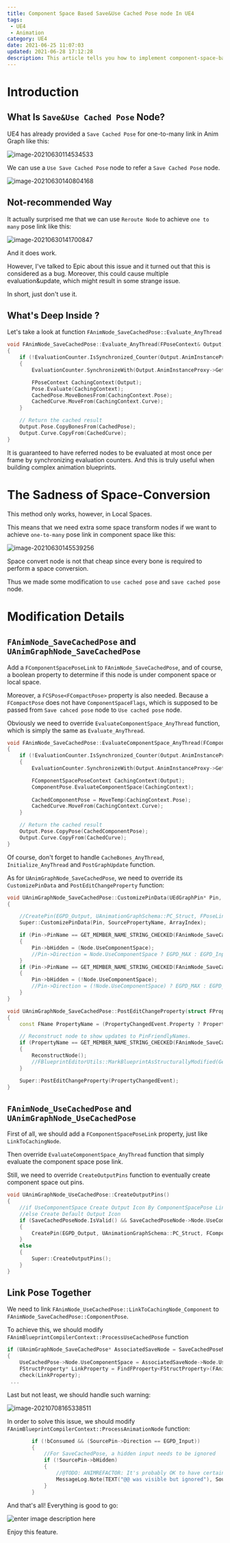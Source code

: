 ```yaml
---
title: Component Space Based Save&Use Cached Pose node In UE4
tags: 
 - UE4
 - Animation
category: UE4
date: 2021-06-25 11:07:03
updated: 2021-06-28 17:12:28
description: This article tells you how to implement component-space-based save&use cached pose node in UE4. 
---
```


# Introduction

## What Is `Save&Use Cached Pose` Node? 

UE4 has already provided a `Save Cached Pose` for one-to-many link in Anim Graph like this: 

![image-20210630114534533](image-20210630114534533.png)

We can use a `Use Save Cached Pose` node to refer a `Save Cached Pose` node. 

![image-20210630140804168](image-20210630140804168.png)

## Not-recommended Way

It actually surprised me that we can use `Reroute Node` to achieve `one to many` pose link like this: 

![image-20210630141700847](image-20210630141700847.png)

And it does work. 

However, I've talked to Epic about this issue and it turned out that this is considered as a bug. Moreover, this could cause multiple evaluation&update, which might result in some strange issue. 

In short, just don't use it. 

## What's Deep Inside ? 

Let's take a look at function `FAnimNode_SaveCachedPose::Evaluate_AnyThread`

```c++
void FAnimNode_SaveCachedPose::Evaluate_AnyThread(FPoseContext& Output)
{
	if (!EvaluationCounter.IsSynchronized_Counter(Output.AnimInstanceProxy->GetEvaluationCounter()))
	{
		EvaluationCounter.SynchronizeWith(Output.AnimInstanceProxy->GetEvaluationCounter());

		FPoseContext CachingContext(Output);
		Pose.Evaluate(CachingContext);
		CachedPose.MoveBonesFrom(CachingContext.Pose);
		CachedCurve.MoveFrom(CachingContext.Curve);
	}

	// Return the cached result
	Output.Pose.CopyBonesFrom(CachedPose);
	Output.Curve.CopyFrom(CachedCurve);
}
```

It is guaranteed to have referred nodes to be evaluated at most once per frame by synchronizing evaluation counters. And this is truly useful when building complex animation blueprints. 

# The Sadness of Space-Conversion

This method only works, however, in Local Spaces. 

This means that we need extra some space transform nodes if we want to achieve `one-to-many` pose link in component space like this: 

![image-20210630145539256](image-20210630145539256.png)

Space convert node is not that cheap since every bone is required to perform a space conversion. 

Thus we made some modification to `use cached pose` and `save cached pose` node. 

# Modification Details

## `FAnimNode_SaveCachedPose` and `UAnimGraphNode_SaveCachedPose`

Add a `FComponentSpacePoseLink` to `FAnimNode_SaveCachedPose`, and of course, a boolean property to determine if this node is under component space or local space. 

Moreover, a `FCSPose<FCompactPose>` property is also needed. Because a `FCompactPose` does not have `ComponentSpaceFlags`, which is supposed to be passed from `Save cahced pose` node to `Use cached pose` node. 

Obviously we need to override `EvaluateComponentSpace_AnyThread` function, which is simply the same as `Evaluate_AnyThread`. 

```cpp
void FAnimNode_SaveCachedPose::EvaluateComponentSpace_AnyThread(FComponentSpacePoseContext& Output)
{
	if (!EvaluationCounter.IsSynchronized_Counter(Output.AnimInstanceProxy->GetEvaluationCounter()))
	{
		EvaluationCounter.SynchronizeWith(Output.AnimInstanceProxy->GetEvaluationCounter());

		FComponentSpacePoseContext CachingContext(Output);
		ComponentPose.EvaluateComponentSpace(CachingContext);
		
		CachedComponentPose = MoveTemp(CachingContext.Pose);
		CachedCurve.MoveFrom(CachingContext.Curve);
	}

	// Return the cached result
	Output.Pose.CopyPose(CachedComponentPose);
	Output.Curve.CopyFrom(CachedCurve);
}
```

Of course, don't forget to handle `CacheBones_AnyThread`, `Initialize_AnyThread` and `PostGraphUpdate` function. 

As for `UAnimGraphNode_SaveCachedPose`, we need to override its `CustomizePinData` and `PostEditChangeProperty` function: 

```cpp
void UAnimGraphNode_SaveCachedPose::CustomizePinData(UEdGraphPin* Pin, FName SourcePropertyName, int32 ArrayIndex) const
{

	//CreatePin(EGPD_Output, UAnimationGraphSchema::PC_Struct, FPoseLink::StaticStruct(), TEXT("Pose"));
	Super::CustomizePinData(Pin, SourcePropertyName, ArrayIndex);

	if (Pin->PinName == GET_MEMBER_NAME_STRING_CHECKED(FAnimNode_SaveCachedPose, Pose))
	{
		Pin->bHidden = (Node.UseComponentSpace);
		//Pin->Direction = Node.UseComponentSpace ? EGPD_MAX : EGPD_Input;
	}
	if (Pin->PinName == GET_MEMBER_NAME_STRING_CHECKED(FAnimNode_SaveCachedPose, ComponentPose))
	{
		Pin->bHidden = (!Node.UseComponentSpace);
		//Pin->Direction = (!Node.UseComponentSpace) ? EGPD_MAX : EGPD_Input;
	}
}

void UAnimGraphNode_SaveCachedPose::PostEditChangeProperty(struct FPropertyChangedEvent& PropertyChangedEvent)
{
	const FName PropertyName = (PropertyChangedEvent.Property ? PropertyChangedEvent.Property->GetFName() : NAME_None);

	// Reconstruct node to show updates to PinFriendlyNames.
	if (PropertyName == GET_MEMBER_NAME_STRING_CHECKED(FAnimNode_SaveCachedPose, UseComponentSpace))
	{
		ReconstructNode();
		//FBlueprintEditorUtils::MarkBlueprintAsStructurallyModified(GetBlueprint());
	}

	Super::PostEditChangeProperty(PropertyChangedEvent);
}
```

## `FAnimNode_UseCachedPose` and `UAnimGraphNode_UseCachedPose`

First of all, we should add a `FComponentSpacePoseLink` property, just like `LinkToCachingNode`. 

Then override `EvaluateComponentSpace_AnyThread` function that simply evaluate the component space pose link. 

Still, we need to override `CreateOutputPins` function to eventually create component space out pins. 

```cpp
void UAnimGraphNode_UseCachedPose::CreateOutputPins()
{
	//if UseComponentSpace Create Output Icon By ComponentSpacePose Link
	//else Create Default Output Icon
	if (SaveCachedPoseNode.IsValid() && SaveCachedPoseNode->Node.UseComponentSpace)
	{
		CreatePin(EGPD_Output, UAnimationGraphSchema::PC_Struct, FComponentSpacePoseLink::StaticStruct(), TEXT("Pose"));
	}
	else
	{
		Super::CreateOutputPins();
	}
}
```

## Link Pose Together

We need to link `FAnimNode_UseCachedPose::LinkToCachingNode_Component` to  `FAnimNode_SaveCachedPose::ComponentPose`. 

To achieve this, we should modify `FAnimBlueprintCompilerContext::ProcessUseCachedPose` function

```cpp
if (UAnimGraphNode_SaveCachedPose* AssociatedSaveNode = SaveCachedPoseNodes.FindRef(UseCachedPose->SaveCachedPoseNode->CacheName))
{
	UseCachedPose->Node.UseComponentSpace = AssociatedSaveNode->Node.UseComponentSpace;
	FStructProperty* LinkProperty = FindFProperty<FStructProperty>(FAnimNode_UseCachedPose::StaticStruct(), AssociatedSaveNode->Node.UseComponentSpace?TEXT("LinkToCachingNode_Component"):TEXT("LinkToCachingNode"));
	check(LinkProperty);
 ... 
```

Last but not least, we should handle such warning: 

![image-20210708165338511](image-20210708165338511.png)

In order to solve this issue, we should modify `FAnimBlueprintCompilerContext::ProcessAnimationNode` function: 

```cpp
		if (!bConsumed && (SourcePin->Direction == EGPD_Input))
		{
			//For SaveCachedPose, a hidden input needs to be ignored  
			if (!SourcePin->bHidden)
			{
				//@TODO: ANIMREFACTOR: It's probably OK to have certain pins ignored eventually, but this is very helpful during development
				MessageLog.Note(TEXT("@@ was visible but ignored"), SourcePin);
			}
		}
```

And that's all! Everything is good to go: 

![enter image description here](tapd_20418141_1625033370_95.png)

Enjoy this feature. 

